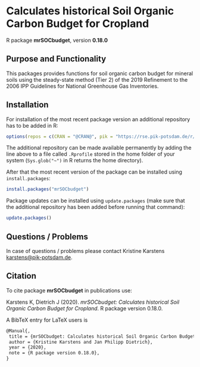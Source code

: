 # Calculates historical Soil Organic Carbon Budget for Cropland

R package **mrSOCbudget**, version **0.18.0**

  

## Purpose and Functionality

This packages provides functions for soil organic carbon budget for mineral soils using the steady-state method (Tier 2) of the 2019 Refinement to the 2006 IPP Guidelines for National Greenhouse Gas Inventories.


## Installation

For installation of the most recent package version an additional repository has to be added in R:

```r
options(repos = c(CRAN = "@CRAN@", pik = "https://rse.pik-potsdam.de/r/packages"))
```
The additional repository can be made available permanently by adding the line above to a file called `.Rprofile` stored in the home folder of your system (`Sys.glob("~")` in R returns the home directory).

After that the most recent version of the package can be installed using `install.packages`:

```r 
install.packages("mrSOCbudget")
```

Package updates can be installed using `update.packages` (make sure that the additional repository has been added before running that command):

```r 
update.packages()
```

## Questions / Problems

In case of questions / problems please contact Kristine Karstens <karstens@pik-potsdam.de>.

## Citation

To cite package **mrSOCbudget** in publications use:

Karstens K, Dietrich J (2020). _mrSOCbudget: Calculates historical Soil Organic Carbon Budget for Cropland_. R package
version 0.18.0.

A BibTeX entry for LaTeX users is

 ```latex
@Manual{,
  title = {mrSOCbudget: Calculates historical Soil Organic Carbon Budget for Cropland},
  author = {Kristine Karstens and Jan Philipp Dietrich},
  year = {2020},
  note = {R package version 0.18.0},
}
```

